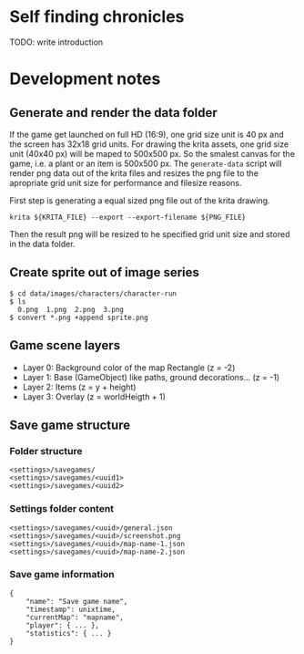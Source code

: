 # Self finding chronicles

TODO: write introduction

# Development notes

## Generate and render the data folder

If the game get launched on full HD (16:9), one grid size unit is 40 px and the screen has 32x18 grid units.
For drawing the krita assets, one grid size unit (40x40 px) will be maped to 500x500 px. So the smalest canvas 
for the game, i.e. a plant or an item is 500x500 px. 
The `generate-data` script will render png data out of the krita files and resizes the png file to the apropriate 
grid unit size for performance and filesize reasons.    

First step is generating a equal sized png file out of the krita drawing.

    krita ${KRITA_FILE} --export --export-filename ${PNG_FILE}

Then the result png will be resized to he specified grid unit size and stored in the data folder.


## Create sprite out of image series

    $ cd data/images/characters/character-run
    $ ls
      0.png  1.png  2.png  3.png
    $ convert *.png +append sprite.png


## Game scene layers

* Layer 0: Background color of the map Rectangle (z = -2)
* Layer 1: Base (GameObject) like paths, ground decorations... (z = -1)
* Layer 2: Items (z = y + height)
* Layer 3: Overlay (z = worldHeigth + 1)


## Save game structure

### Folder structure

    <settings>/savegames/
    <settings>/savegames/<uuid1>
    <settings>/savegames/<uuid2>

### Settings folder content

    <settings>/savegames/<uuid>/general.json
    <settings>/savegames/<uuid>/screenshot.png
    <settings>/savegames/<uuid>/map-name-1.json
    <settings>/savegames/<uuid>/map-name-2.json


### Save game information

    {
        "name": "Save game name",
        "timestamp": unixtime,
        "currentMap": "mapname",
        "player": { ... },
        "statistics": { ... } 
    }




